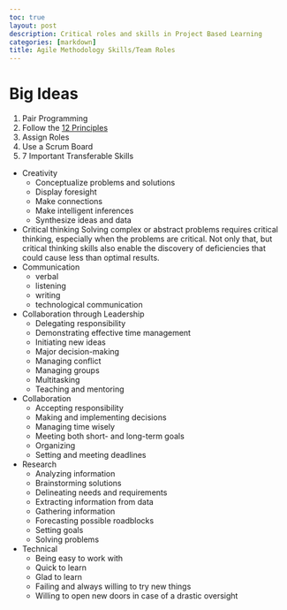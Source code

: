 ```yaml
---
toc: true
layout: post
description: Critical roles and skills in Project Based Learning
categories: [markdown]
title: Agile Methodology Skills/Team Roles
---
```

# Big Ideas
1. Pair Programming
2. Follow the [12 Principles](https://www.agilealliance.org/agile101/12-principles-behind-the-agile-manifesto/)
3. Assign Roles 
4. Use a Scrum Board
5. 7 Important Transferable Skills
- Creativity
    - Conceptualize problems and solutions
    - Display foresight
    - Make connections
    - Make intelligent inferences
    - Synthesize ideas and data
- Critical thinking Solving complex or abstract problems requires critical thinking, especially when the problems are critical. Not only that, but critical thinking skills also enable the discovery of deficiencies that could cause less than optimal results.
- Communication
    - verbal 
    - listening 
    - writing 
    - technological communication 
- Collaboration through Leadership
    - Delegating responsibility
    - Demonstrating effective time management
    - Initiating new ideas
    - Major decision-making
    - Managing conflict
    - Managing groups
    - Multitasking
    - Teaching and mentoring
- Collaboration
    - Accepting responsibility
    - Making and implementing decisions
    - Managing time wisely
    - Meeting both short- and long-term goals
    - Organizing
    - Setting and meeting deadlines
- Research
    - Analyzing information
    - Brainstorming solutions
    - Delineating needs and requirements
    - Extracting information from data
    - Gathering information
    - Forecasting possible roadblocks
    - Setting goals
    - Solving problems
- Technical
    - Being easy to work with
    - Quick to learn
    - Glad to learn
    - Failing and always willing to try new things
    - Willing to open new doors in case of a drastic oversight